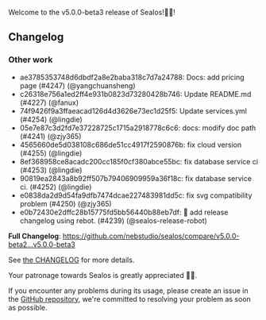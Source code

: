 Welcome to the v5.0.0-beta3 release of Sealos!🎉🎉!



## Changelog
### Other work
* ae3785353748d6dbdf2a8e2baba318c7d7a24788: Docs: add pricing page (#4247) (@yangchuansheng)
* c26318e756a1ed2ff4e931b0823d73280428b746: Update README.md (#4227) (@fanux)
* 74f9426f9a3ffaeacad126d4d3626e73ec1d25f5: Update services.yml (#4254) (@lingdie)
* 05e7e87c3d2fd7e37228725c1715a2918778c6c6: docs: modify doc path (#4241) (@zjy365)
* 4565660de5d038108c686de51cc4917f2590876b: fix cloud version (#4255) (@lingdie)
* 8ef368958ce8acadc200cc185f0cf380abce55bc: fix database service ci (#4253) (@lingdie)
* 90819ea2843a8b92ff507b79406909959a36f18c: fix database service ci. (#4252) (@lingdie)
* e0838da2d9d54fa9dfb7474dcae227483981dd5c: fix svg compatibility problem (#4250) (@zjy365)
* e0b72430e2dffc28b15775fd5bb56440b88eb7df: 🤖 add release changelog using rebot. (#4239) (@sealos-release-robot)

**Full Changelog**: https://github.com/nebstudio/sealos/compare/v5.0.0-beta2...v5.0.0-beta3

See [the CHANGELOG](https://github.com/nebstudio/sealos/blob/main/CHANGELOG/CHANGELOG.md) for more details.

Your patronage towards Sealos is greatly appreciated 🎉🎉.

If you encounter any problems during its usage, please create an issue in the [GitHub repository](https://github.com/nebstudio/sealos), we're committed to resolving your problem as soon as possible.
